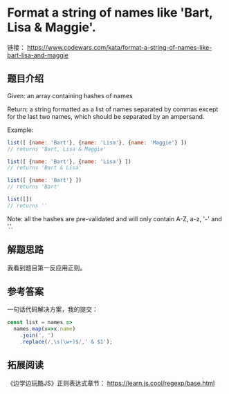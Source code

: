 # Format a string of names like 'Bart, Lisa & Maggie'.

链接： <https://www.codewars.com/kata/format-a-string-of-names-like-bart-lisa-and-maggie>

## 题目介绍

Given: an array containing hashes of names

Return: a string formatted as a list of names separated by commas except for the last two names, which should be separated by an ampersand.

Example:

```js
list([ {name: 'Bart'}, {name: 'Lisa'}, {name: 'Maggie'} ])
// returns 'Bart, Lisa & Maggie'

list([ {name: 'Bart'}, {name: 'Lisa'} ])
// returns 'Bart & Lisa'

list([ {name: 'Bart'} ])
// returns 'Bart'

list([])
// returns ''
```

Note: all the hashes are pre-validated and will only contain A-Z, a-z, '-' and '.'.

## 解题思路

我看到题目第一反应用正则。

## 参考答案

一句话代码解决方案，我的提交：

```js
const list = names =>
  names.map(x=>x.name)
    .join(', ')
    .replace(/,\s(\w+)$/,' & $1');
```


## 拓展阅读

《边学边玩酷JS》正则表达式章节： <https://learn.js.cool/regexp/base.html>
